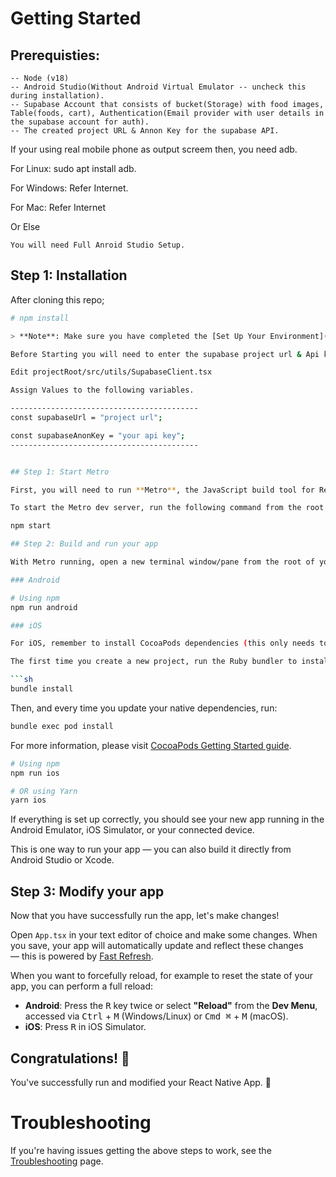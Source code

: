 # Getting Started

## Prerequisties:

    -- Node (v18)
    -- Android Studio(Without Android Virtual Emulator -- uncheck this during installation).
    -- Supabase Account that consists of bucket(Storage) with food images, Table(foods, cart), Authentication(Email provider with user details in the supabase account for auth).
    -- The created project URL & Annon Key for the supabase API. 

If your using real mobile phone as output screem then, 
you need adb.

For Linux: sudo apt install adb.

For Windows: Refer Internet.

For Mac: Refer Internet

Or Else

    You will need Full Anroid Studio Setup.

## Step 1: Installation

After cloning this repo;

```sh
# npm install

> **Note**: Make sure you have completed the [Set Up Your Environment](https://reactnative.dev/docs/set-up-your-environment) guide before proceeding.

Before Starting you will need to enter the supabase project url & Api key.

Edit projectRoot/src/utils/SupabaseClient.tsx

Assign Values to the following variables.

------------------------------------------
const supabaseUrl = "project url";

const supabaseAnonKey = "your api key";
------------------------------------------


## Step 1: Start Metro

First, you will need to run **Metro**, the JavaScript build tool for React Native.

To start the Metro dev server, run the following command from the root of your React Native project:

npm start

## Step 2: Build and run your app

With Metro running, open a new terminal window/pane from the root of your React Native project, and use one of the following commands to build and run your Android or iOS app:

### Android

# Using npm
npm run android

### iOS

For iOS, remember to install CocoaPods dependencies (this only needs to be run on first clone or after updating native deps).

The first time you create a new project, run the Ruby bundler to install CocoaPods itself:

```sh
bundle install
```

Then, and every time you update your native dependencies, run:

```sh
bundle exec pod install

```

For more information, please visit [CocoaPods Getting Started guide](https://guides.cocoapods.org/using/getting-started.html).

```sh
# Using npm
npm run ios

# OR using Yarn
yarn ios
```

If everything is set up correctly, you should see your new app running in the Android Emulator, iOS Simulator, or your connected device.

This is one way to run your app — you can also build it directly from Android Studio or Xcode.

## Step 3: Modify your app

Now that you have successfully run the app, let's make changes!

Open `App.tsx` in your text editor of choice and make some changes. When you save, your app will automatically update and reflect these changes — this is powered by [Fast Refresh](https://reactnative.dev/docs/fast-refresh).

When you want to forcefully reload, for example to reset the state of your app, you can perform a full reload:

- **Android**: Press the <kbd>R</kbd> key twice or select **"Reload"** from the **Dev Menu**, accessed via <kbd>Ctrl</kbd> + <kbd>M</kbd> (Windows/Linux) or <kbd>Cmd ⌘</kbd> + <kbd>M</kbd> (macOS).
- **iOS**: Press <kbd>R</kbd> in iOS Simulator.

## Congratulations! :tada:

You've successfully run and modified your React Native App. :partying_face:

# Troubleshooting

If you're having issues getting the above steps to work, see the [Troubleshooting](https://reactnative.dev/docs/troubleshooting) page.
